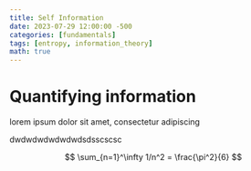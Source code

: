 ```yaml
---
title: Self Information
date: 2023-07-29 12:00:00 -500
categories: [fundamentals]
tags: [entropy, information_theory]
math: true
---
```


# Quantifying information

lorem ipsum dolor sit amet, consectetur adipiscing

dwdwdwdwdwdwdsdsscscsc


$$ \sum_{n=1}^\infty 1/n^2 = \frac{\pi^2}{6} $$